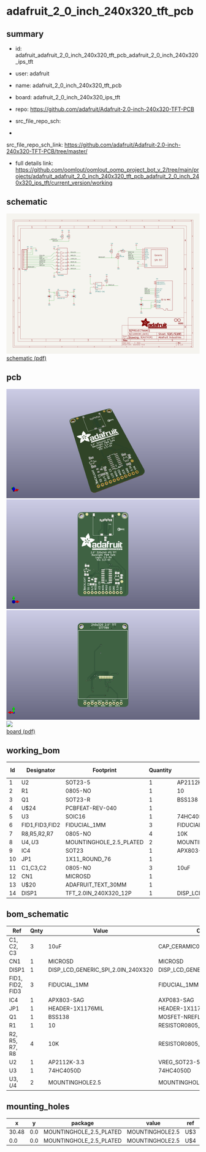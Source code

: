 # adafruit_2_0_inch_240x320_tft_pcb
 
## summary 
* id: adafruit_adafruit_2_0_inch_240x320_tft_pcb_adafruit_2_0_inch_240x320_ips_tft
* user: adafruit
* name: adafruit_2_0_inch_240x320_tft_pcb
* board: adafruit_2_0_inch_240x320_ips_tft
* repo: https://github.com/adafruit/Adafruit-2.0-inch-240x320-TFT-PCB



* src_file_repo_sch: 
*
 src_file_repo_sch_link: https://github.com/adafruit/Adafruit-2.0-inch-240x320-TFT-PCB/tree/master/
* full details link: https://github.com/oomlout/oomlout_oomp_project_bot_v_2/tree/main/projects/adafruit_adafruit_2_0_inch_240x320_tft_pcb_adafruit_2_0_inch_240x320_ips_tft/current_version/working  

## schematic  
![](working_schematic_600.png)  
[schematic (pdf)](working_schematic.pdf)  

## pcb  
![](working_3d_600.png) 
![](working_3d_front_600.png)  
![](working_3d_back_600.png)  
![](working_600.png)  
[board (pdf)](working.pdf)  

## working_bom
| Id | Designator | Footprint | Quantity | Designation | Supplier and ref |  | None | 
| --- | --- | --- | --- | --- | --- | --- | --- | 
| 1 | U2 | SOT23-5 | 1 | AP2112K-3.3 |  |  | [''] | 
| 2 | R1 | 0805-NO | 1 | 10 |  |  | [''] | 
| 3 | Q1 | SOT23-R | 1 | BSS138 |  |  | [''] | 
| 4 | U$24 | PCBFEAT-REV-040 | 1 |  |  |  | [''] | 
| 5 | U3 | SOIC16 | 1 | 74HC4050D |  |  | [''] | 
| 6 | FID1,FID3,FID2 | FIDUCIAL_1MM | 3 | FIDUCIAL_1MM |  |  | [''] | 
| 7 | R8,R5,R2,R7 | 0805-NO | 4 | 10K |  |  | [''] | 
| 8 | U$4,U$3 | MOUNTINGHOLE_2.5_PLATED | 2 | MOUNTINGHOLE2.5 |  |  | [''] | 
| 9 | IC4 | SOT23 | 1 | APX803-SAG |  |  | [''] | 
| 10 | JP1 | 1X11_ROUND_76 | 1 |  |  |  | [''] | 
| 11 | C1,C3,C2 | 0805-NO | 3 | 10uF |  |  | [''] | 
| 12 | CN1 | MICROSD | 1 |  |  |  | [''] | 
| 13 | U$20 | ADAFRUIT_TEXT_30MM | 1 |  |  |  | [''] | 
| 14 | DISP1 | TFT_2.0IN_240X320_12P | 1 | DISP_LCD_GENERIC_SPI_2.0IN_240X320 |  |  | [''] | 


## bom_schematic
| Ref | Qnty | Value | Cmp name | Footprint | Description | Vendor | DNP | 
| --- | --- | --- | --- | --- | --- | --- | --- | 
| C1, C2, C3 | 3 | 10uF | CAP_CERAMIC0805-NOOUTLINE | working:0805-NO |  |  |  | 
| CN1 | 1 | MICROSD | MICROSD | working:MICROSD |  |  |  | 
| DISP1 | 1 | DISP_LCD_GENERIC_SPI_2.0IN_240X320 | DISP_LCD_GENERIC_SPI_2.0IN_240X320 | working:TFT_2.0IN_240X320_12P |  |  |  | 
| FID1, FID2, FID3 | 3 | FIDUCIAL_1MM | FIDUCIAL_1MM | working:FIDUCIAL_1MM |  |  |  | 
| IC4 | 1 | APX803-SAG | AXP083-SAG | working:SOT23 |  |  |  | 
| JP1 | 1 | HEADER-1X1176MIL | HEADER-1X1176MIL | working:1X11_ROUND_76 |  |  |  | 
| Q1 | 1 | BSS138 | MOSFET-NREFLOW | working:SOT23-R |  |  |  | 
| R1 | 1 | 10 | RESISTOR0805_NOOUTLINE | working:0805-NO |  |  |  | 
| R2, R5, R7, R8 | 4 | 10K | RESISTOR0805_NOOUTLINE | working:0805-NO |  |  |  | 
| U2 | 1 | AP2112K-3.3 | VREG_SOT23-5 | working:SOT23-5 |  |  |  | 
| U3 | 1 | 74HC4050D | 74HC4050D | working:SOIC16 |  |  |  | 
| U$3, U$4 | 2 | MOUNTINGHOLE2.5 | MOUNTINGHOLE2.5 | working:MOUNTINGHOLE_2.5_PLATED |  |  |  | 


## mounting_holes
| x | y | package | value | ref | size | 
| --- | --- | --- | --- | --- | --- | 
| 30.48 | 0.0 | MOUNTINGHOLE_2.5_PLATED | MOUNTINGHOLE2.5 | U$3 | m3 | 
| 0.0 | 0.0 | MOUNTINGHOLE_2.5_PLATED | MOUNTINGHOLE2.5 | U$4 | m3 | 


